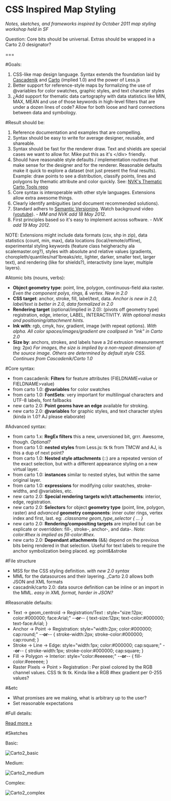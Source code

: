 CSS Inspired Map Styling
=====================

_Notes, sketches, and frameworks inspired by October 2011 map styling workshop held in SF_

Question: Core bits should be universal. Extras should be wrapped in a Carto 2.0 designator?

===

#Goals:

1. CSS-like map design language. Syntax extends the foundation laid by [Cascadenik](https://github.com/mapnik/Cascadenik/wiki/Dictionary) and [Carto](https://github.com/mapbox/carto) (implied 1.0) and the power of Less.js
2. Better support for reference-style maps by formalizing the use of @variables for color swatches, graphic styles, and text character styles
3. ¿Add support for thematic data cartography with data statistics like MIN, MAX, MEAN and use of those keywords in high-level filters that are under a dozen lines of code? Allow for both loose and hard connections between data and symbology.


#Result should be:

1. Reference documentation and examples that are compelling.
2. Syntax should be easy to write for average designer, reusable, and shareable. 
3. Syntax should be fast for the renderer draw. Text and shields are special cases we want to allow for. Mike put this as it's &#60;/div&#62; friendly.
4. Should have reasonable style defaults / implementation routines that make sense for the designer and for the renderer. Reasonable defaults make it quick to explore a dataset (not just present the final results). Example: draw points to see a distribution, classify points, lines and polygons by thematic attribute and color quickly. See: [NVK's Thematic Carto Tools repo](https://github.com/nvkelso/thematic-carto-tools)
5. Core syntax is interoperable with other style languages. Extensions allow extra awesome things. 
6. Clearly identify ambiguities (and document recommended solutions).
7. Standard adhers to [Semantic Versioning](http://semver.org/). Watch background video ([youtube](http://www.youtube.com/watch?v=k2h2lvhzMDc)). _- MM and NVK add 18 May 2012._
8. First principles based so it's easy to implement across software. _- NVK add 19 May 2012._

NOTE: Extensions might include data formats (csv, shp in zip), data statistics (count, min, max), data locations (local/remote/offline), experimental styling keywords (feature class heigherachy ala scalemaster.org?), styles with absolute and relative values (gradients, choropleth/quantiles/nat'lbreaks/etc, lighter, darker, smaller text, larger text), and rendering (like for shields?), interactivity (one layer, multiple layers).


#Atomic bits (nouns, verbs):

* **Object geometry type**: point, line, polygon, continuous-field aka raster. _Even the component polys, rings, & vertex. New in 2.0_
* **CSS target**: anchor, stroke, fill, label/text, data. _Anchor is new in 2.0, label/text is better in 2.0, data formalized in 2.0_
* **Rendering target** (optional/implied in 2.0): (pivots off geometry type) registration, edge, interior, LABEL, INTERACTIVITY. _With optional masks and positioning/attachment hints._
* **Ink with**: rgb, cmyk, hsv, gradient, image (with repeat options). _With alpha. All color spaces/images/gradient are coallpsed in "ink" in Carto 2.0_
* **Size by**: anchors, strokes, and labels have a 2d extrusion measurement (eg: 2px) _For images, the size is implied by a non-repeat dimension of the source image. Others are determined by default style CSS. Continues from Cascadenik/Carto 1.0_


#Core syntax:

* from cascadenik: **Filters** for feature attributes (FIELDNAME=value or FIELDNAME>value)
* from carto  1.0: **@variables** for color swatches
* from carto  1.0: **FontSets**: very important for multilingual characters and UTF-8 labels, font fallbacks
* new  carto  2.0: **Point geoms have an edge** available for stroking.
* new  carto  2.0: **@variables** for graphic styles, and text character styles (kinda in 1.0? AJ please elaborate)

#Advanced syntax:

* from carto  1.x: **RegEx filters** this a new, unversioned bit, grrr. Awesome, though. _Optional?_
* from carto  1.0: **nested styles** from Less.js: tk tk from TMCW and AJ, is this a dup of next point?
* from carto  1.0: **Nested style attachments** (::) are a repeated version of the exact selection, but with a different appearance styling on a new virtual layer.
* from carto  1.0: **instances** similar to nested styles, but within the same original layer. 
* from carto  1.0: **expressions** for modifying color swatches, stroke-widths, and @variables, etc.
* new  carto  2.0: **Special rendering targets w/r/t attachements**: interior, edge, registration.
* new  carto  2.0: **Selectors** for object **geometry type** (point, line, polygon, raster) and _advanced_ **geometry components**: inner outer rings, vertex index and first, last. eg: _.classname geom_type_selector { ... }_
* new  carto  2.0: **Rendering/compositing targets** are implied but can be explicate or overridden: fill-, stroke-, anchor-, and data-. _Note: color:#hex is implied as fill-color:#hex._
* new  carto  2.0: **Dependant attachments** (&&) depend on the previous bits being rendered in that selection. Useful for text labels to require the anchor symbolization being placed. eg: point&&stroke


#File structure

* MSS for the CSS styling definition. _with new 2.0 syntax_
* MML for the datasources and their layering. _Carto 2.0 allows both JSON and XML formats
* cascadnik/carto 2.0: data source definition can be inline or an import in the MML. _easy in XML format, harder in JSON?_


#Reasonable defaults:

* Text -> geom_centroid -> Registration/Text : style="size:12px; color:#000000; face:Arial;" --**or**-- { text-size:12px; text-color:#000000; text-face:Arial; }
* Anchor -> Point -> Registration: style="width:2px; color:#000000; cap:round;" --**or**-- { stroke-width:2px; stroke-color:#000000; cap:round; }
* Stroke -> Line -> Edge: style="width:1px; color:#000000; cap:square;" --**or**-- { stroke-width:1px; stroke-color:#000000; cap:square; }
* Fill -> Polygon -> Interior: style="color:#eeeeee;" --**or**-- { fill-color:#eeeeee; }
* Raster Pixels -> Point > Registration : Per pixel colored by the RGB channel values. CSS tk tk tk. Kinda like a RGB #hex gradient per 0-255 values?


#&etc

* What promises are we making, what is arbitrary up to the user?
* Set reasonable expectations


#Full details:

[Read more »](https://github.com/nvkelso/carto-css-map-styling/blob/master/full_details.md)


#Sketches

Basic:

![Carto2_basic](https://github.com/nvkelso/carto-css-map-styling/raw/master/images/carto_simple.png)

Medium:

![Carto2_medium](https://github.com/nvkelso/carto-css-map-styling/raw/master/images/carto_medium.png)

Complex:

![Carto2_complex](https://github.com/nvkelso/carto-css-map-styling/raw/master/images/carto_complex.png)